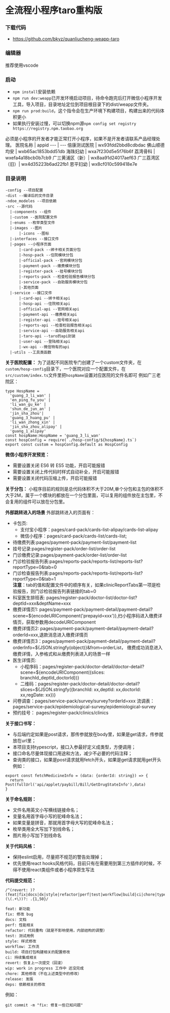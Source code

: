 # 全流程小程序taro重构版
### 下载代码
* https://github.com/bkyz/quanliucheng-weapp-taro
### 编辑器
推荐使用vscode
### 启动
* `npm install`安装依赖
* `npm run dev:weapp`已开发环境启动项目，待命令跑完后打开微信小程序开发工具，导入项目，目录地址定位到项目根目录下的dist/weapp文件夹。
* `npm run prod:build`，这个指令会在生产环境下构建项目，构建出来的代码体积更小
* 如果执行安装过慢，可以切换npm源`npm config set registry https://registry.npm.taobao.org`

必须是小程序的开发者才能正常打开小程序，如果不是开发者请联系产品经理处理。
医院名称 | appid
--- | ---
倍康测试医院 | wx93fdd2bbd8cdbdac
佛山顺德均安 | wxb65ac1853bdd51db
海珠妇幼 | wxa7f230d5e5f76b6f
荔湾骨科 | wxefa4a18bcb0b7cb9
广三黄浦区（新）| wx8aa91d24017aef63
广三荔湾区（旧）| wx4d35223b6ad22fb1
恩平妇幼 | wx8cf010c599418e7e

### 目录说明
```
-config --项目配置
-dist --编译后的文件目录
-ndoe_modeles --项目依赖
-src --源代码
  |-components --组件
  |-custom --医院配置文件
  |-enums --枚举类型文件
  |-images --图片
      |-icons --图标
  |-interfaces --接口文件
  |-pages --小程序页面
      |-card-pack --绑卡相关页面分包
      |-hosp-pack --住院模块分包
      |-official-pack --官网模块分包
      |-payment-pack --缴费模块分包
      |-register-pack --挂号模块分包
      |-reports-pack --检查检验报告模块分包
      |-service-pack --自助服务模块分包
      |-其他页面
  |-service --接口文件
      |-card-api --绑卡相关api
      |-hosp-api --住院相关api
      |-official-api --官网相关api
      |-payment-api --缴费相关api
      |-register-api --挂号相关api
      |-reports-api --检查检验报告相关api
      |-service-api --自助服务相关api
      |-taro-api --taro的api封装
      |-user-api --登陆相关api
      |-wx-api --微信特有的api
  |-utils --工具类函数
```
**关于医院配置：** 为了适配不同医院专门创建了一个custom文件夹，在`custom/hosp-config`目录下，一个医院对应一个配置文件，在`src/custom/index.ts`文件里把`hospName`设置对应医院的文件名即可
例如广三老院区：
```
type HospName = 
  'guang_3_li_wan' |
  'en_ping_fu_you' |
  'li_wan_gu_ke' |
  'shun_de_jun_an' | 
  'jin_sha_zhou'|
  'guang_3_huang_pu' |
  'li_wan_zhong_xin' | 
  'jin_sha_zhou_alipay' |
  'guang_1_alipay'
const hospName:HospName = 'guang_3_li_wan'
const hospConfig = require(`./hosp-config/${hospName}.ts`)
export const custom = hospConfig.default as HospConfig
```

**微信小程序开发预览：**
* 需要设置关闭 ES6 转 ES5 功能，开启可能报错
* 需要设置关闭上传代码时样式自动补全，开启可能报错
* 需要设置关闭代码压缩上传，开启可能报错


**关于分包：** 
小程序目前的规则是总代码体积不大于20M,单个分包和主包的体积不大于2M，属于一个模块的都放在一个分包里面，可以复用的组件放在主包里，不会复用的组件可以放在分包里。

**外部跳转进入的场景**
外部跳转进入的页面有：
* 卡包页:
  * 支付宝小程序：pages/card-pack/cards-list-alipay/cards-list-alipay
  *  微信小程序：pages/card-pack/cards-list/cards-list;
* 待缴费列表:pages/payment-pack/payment-list/payment-list
* 挂号记录:pages/register-pack/order-list/order-list
* 门诊缴费记录:pages/payment-pack/order-list/order-list
* 门诊检验报告列表:pages/reports-pack/reports-list/reports-list?reportType=0&tab=0 
* 门诊检查报告列表:pages/reports-pack/reports-list/reports-list?reportType=0&tab=1  
**注意**：tab的值和配置文件中的顺序有关，如果clinicReportTabs第一项是检验报告，则门诊检验报告列表链接的tab=0
* 科室医生排班表: pages/register-pack/doctor-list/doctor-list?deptId=xxx&deptName=xxx
* 缴费详情页1: pages/payment-pack/payment-detail/payment-detail?scene=${encodeURIComponent('prepayid=xxx')},扫小程序码进入缴费详情页，获取参数用decodeURIComponent
* 缴费详情页2: pages/payment-pack/payment-detail/payment-detail?orderId=xxx,退款消息进入缴费详情页
* 缴费详情页3：pages/payment-pack/payment-detail/payment-detail?orderInfo=${JSON.stringfy(object)}&from=orderList， 缴费成功消息进入缴费详情，入参格式和从缴费列表进入的场景一样
* 医生详情页: 
  * 小程序码：pages/register-pack/doctor-detail/doctor-detail?scene=${encodeURIComponent({slices: branchId_deptId_doctorId})}
  * 二维码：pages/register-pack/doctor-detail/doctor-detail?slices=${JSON.stringfy({branchId: xx,deptId: xx,doctorId: xx,regDate: xx})}
* 问卷调查：pages/service-pack/survey/survey?orderId=xxx
流调表： pages/service-pack/epidemiological-survey/epidemiological-survey
* 预约挂号： pages/register-pack/clinics/clinics

**关于接口书写：** 
* 与后端约定如果是post请求，那传参就放在body里，如果是get请求，传参就放在url里；
* 本项目支持typescript，接口入参最好定义成类型，方便调用；
* 接口命名尽量体现接口用途和方法，减少不必要的代码注释；
* 查询类的接口，如果是post请求就用fetch开头，如果是get请求就用get开头
例如：
```
export const fetchMedicineInfo = (data: {orderId: string}) => {
  return Post(fullUrl('api/applet/paybill/Bill/GetDrugStateInfo'),data)
}
```

**关于命名规则：** 
* 文件名用英文小写横线链接命名；
* 变量名用首字母小写的驼峰命名法；
* 如果变量是拼音，那就用首字母大写的驼峰命名法；
* 枚举类用全大写加下划线命名；
* 图片用小写加下划线命名

**关于代码风格：** 
* 保持eslint启用，尽量把不规范的警告处理掉；
* 优先使用react hooks风格代码，目前只有在需要用到第三方插件的时候，不得不使用react类组件或者小程序原生写法

**代码提交规范：**  
```
/^(revert: )?(feat|fix|docs|dx|style|refactor|perf|test|workflow|build|ci|chore|types|wip|release)(\(.+\))?: .{1,50}/
```

```
feat: 新功能
fix: 修改 bug
docs: 文档
perf: 性能相关
refactor: 代码重构（就是不影响使用，内部结构的调整）
test: 测试用例
style: 样式修改
workflow: 工作流
build: 项目打包构建相关的配置修改
ci: 持续集成相关
revert: 恢复上一次提交（回滚）
wip: work in progress 工作中 还没完成
chore: 其他修改（不在上述类型中的修改）
release: 发版
deps: 依赖相关的修改
```
例如：
```
git commit -m "fix: 修复一些已知问题"
```
